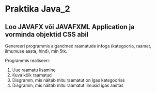 # Praktika Java_2
## Loo JAVAFX või JAVAFXML Application ja vorminda objektid CSS abil

Genereeri programmis algandmed raamatude infoga (kategooria, raamat, ilmumuse aasta, hind), min  5tk.

Programmis realiseeri:

1. Uue raamatu lisamine
2. Kuva kõik raamatud
3. Diagramm, mis näitab mitu raamatut on igas kategoorias
4. Diagramm, mis näitab mitu raamatut ilmusid igas aastas
